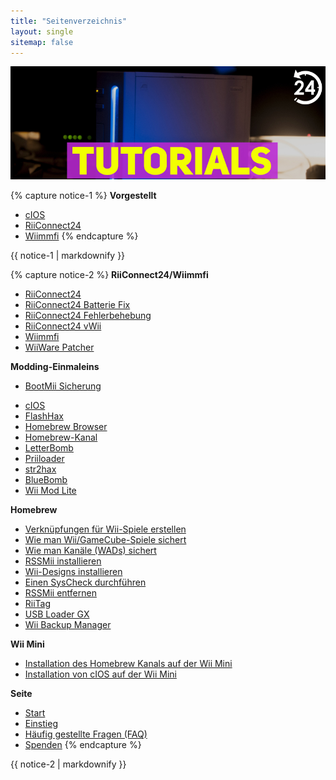 ```yaml
---
title: "Seitenverzeichnis"
layout: single
sitemap: false
---
```


![WiiTutorials](/images/WiiTutorials.jpg)

{% capture notice-1 %}
**Vorgestellt**

+ [cIOS](cios)
+ [RiiConnect24](riiconnect24)
+ [Wiimmfi](wiimmfi)
{% endcapture %}
<div class="notice--info">{{ notice-1 | markdownify }}</div>

{% capture notice-2 %}
**RiiConnect24/Wiimmfi**
+ [RiiConnect24](riiconnect24)
+ [RiiConnect24 Batterie Fix](riiconnect24-batteryfix)
+ [RiiConnect24 Fehlerbehebung](riiconnect24-troubleshooting)
+ [RiiConnect24 vWii](riiconnect24-vwii)
+ [Wiimmfi](wiimmfi)
+ [WiiWare Patcher](wiiwarepatcher)

**Modding-Einmaleins**
* [BootMii Sicherung](bootmii)
+ [cIOS](cios)
+ [FlashHax](flashhax)
+ [Homebrew Browser](hbb)
+ [Homebrew-Kanal](hbc)
+ [LetterBomb](letterbomb)
+ [Priiloader](priiloader)
+ [str2hax](str2hax)
+ [BlueBomb](bluebomb)
+ [Wii Mod Lite](wiimodlite)

**Homebrew**
+ [Verknüpfungen für Wii-Spiele erstellen](wiigsc)
+ [Wie man Wii/GameCube-Spiele sichert](dump-games)
+ [Wie man Kanäle (WADs) sichert](dump-wads)
+ [RSSMii installieren](rssmii)
+ [Wii-Designs installieren](themes)
+ [Einen SysCheck durchführen](syscheck)
+ [RSSMii entfernen](rssmii-remove)
+ [RiiTag](riitag)
+ [USB Loader GX](usbloadergx)
+ [Wii Backup Manager](wiibackupmanager)

**Wii Mini**
+ [Installation des Homebrew Kanals auf der Wii Mini](hbc-mini)
+ [Installation von cIOS auf der Wii Mini](cios-mini)


**Seite**
+ [Start](/)
+ [Einstieg](get-started)
+ [Häufig gestellte Fragen (FAQ)](faq)
+ [Spenden](donations)
{% endcapture %}
<div class="notice--primary">{{ notice-2 | markdownify }}</div>
